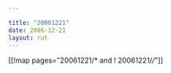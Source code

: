 ```yaml
---

title: "20061221"
date: 2006-12-21
layout: rut
---
```


[[!map pages="20061221/* and ! 20061221/*/*"]]
